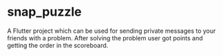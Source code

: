# snap_puzzle

A Flutter project which can be used for sending private messages to your friends with a problem. After solving the problem user got points and getting the order in the scoreboard.



